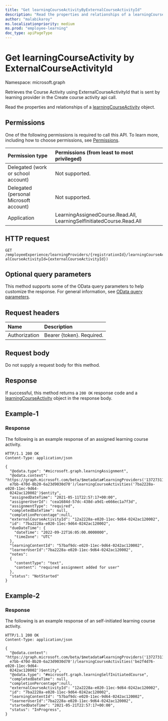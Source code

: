 ```yaml
---
title: "Get learningCourseActivityByExternalCourseActivityId"
description: "Read the properties and relationships of a learningCourseActivity object."
author: "malabikaroy"
ms.localizationpriority: medium
ms.prod: "employee-learning"
doc_type: apiPageType
---
```


# Get learningCourseActivity by ExternalCourseActivityId
Namespace: microsoft.graph

Retrieves the Course Activity using ExternalCourseActivityId that is sent by learning provider in the Create course activity api call.

Read the properties and relationships of a [learningCourseActivity](../resources/learningcourseactivity.md) object.

## Permissions
One of the following permissions is required to call this API. To learn more, including how to choose permissions, see [Permissions](/graph/permissions-reference).

|Permission type|Permissions (from least to most privileged)|
|:---|:---|
|Delegated (work or school account)|Not supported.|
|Delegated (personal Microsoft account)|Not supported.|
|Application|LearningAssignedCourse.Read.All, LearningSelfInitiatedCourse.Read.All|

## HTTP request

<!-- {
  "blockType": "ignored"
}
-->
``` http
GET /employeeExperience/learningProviders/{registrationId}/learningCourseActivities(extern
alCourseActivityId={externalCourseActivityId})
```

## Optional query parameters
This method supports some of the OData query parameters to help customize the response. For general information, see [OData query parameters](/graph/query-parameters).

## Request headers
|Name|Description|
|:---|:---|
|Authorization|Bearer {token}. Required.|

## Request body
Do not supply a request body for this method.

## Response

If successful, this method returns a `200 OK` response code and a [learningCourseActivity](../resources/learningcourseactivity.md) object in the response body.

## Example-1

### Response
The following is an example response of an assigned learning course activity.

``` http
HTTP/1.1 200 OK
Content-Type: application/json

{
  "@odata.type": "#microsoft.graph.learningAssignment",
  "@odata.context": "https://graph.microsoft.com/beta/$metadata#learningProviders('13727311-
  e7bb-470d-8b20-6a23d9030d70')/learningCourseActivities('7ba2228a-e020-11ec-9d64-
  0242ac120002')$entity",
  "assignedDateTime": "2021-05-11T22:57:17+00:00",
  "assignerUserId": "cea1684d-57dc-438d-a9d1-e666ec1a7f3d",
  "assignmentType": "required",
  "completedDateTime": null,  
  "completionPercentage":null,
  "externalCourseActivityId": "12a2228a-e020-11ec-9d64-0242ac120002",
  "id": "7ba2228a-e020-11ec-9d64-0242ac120002",
  "dueDateTime": {
    "dateTime": "2022-09-22T16:05:00.0000000",
    "timeZone": "UTC"
  },
  "learningContentId": "57baf9dc-e020-11ec-9d64-0242ac120002",
  "learnerUserId":"7ba2228a-e020-11ec-9d64-0242ac120002",  
  "notes":
  {
    "contentType": "text",
    "content": "required assignment added for user"
  },  
  "status": "NotStarted"
}
```
## Example-2

### Response
The following is an example response of an self-initiated learning course activity.

``` http
HTTP/1.1 200 OK
Content-Type: application/json

{
  "@odata.context": "https://graph.microsoft.com/beta/$metadata#learningProviders('13727311-
  e7bb-470d-8b20-6a23d9030d70')/learningCourseActivities('be2f4d76-e020-11ec-9d64-
  0242ac120002')$entity",
  "@odata.type": "#microsoft.graph.learningSelfInitiatedCourse",
  "completedDateTime": null,
  "completionPercentage":null,
  "externalCourseActivityId": "12a2228a-e020-11ec-9d64-0242ac120002",
  "id": "7ba2228a-e020-11ec-9d64-0242ac120002",
  "learningContentId": "57baf9dc-e020-11ec-9d64-0242ac120002",
  "learnerUserId":"7ba2228a-e020-11ec-9d64-0242ac120002",
  "startedDateTime": "2021-05-21T22:57:17+00:00",
  "status": "InProgress",  
}
```